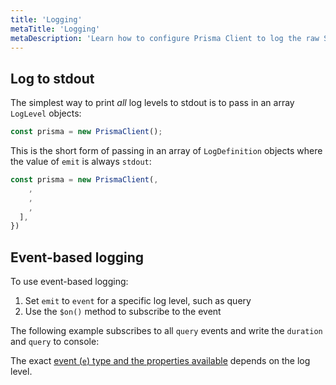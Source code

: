 ```yaml
---
title: 'Logging'
metaTitle: 'Logging'
metaDescription: 'Learn how to configure Prisma Client to log the raw SQL queries it sends to the database and other information.'
---
```


## Log to stdout

The simplest way to print _all_ log levels to stdout is to pass in an array `LogLevel` objects:

```ts
const prisma = new PrismaClient();
```

This is the short form of passing in an array of `LogDefinition` objects where the value of `emit` is always `stdout`:

```ts
const prisma = new PrismaClient(,
    ,
    ,
    ,
  ],
})
```

## Event-based logging

To use event-based logging:

1. Set `emit` to `event` for a specific log level, such as query
2. Use the `$on()` method to subscribe to the event

The following example subscribes to all `query` events and write the `duration` and `query` to console:

The exact [event (`e`) type and the properties available](/orm/reference/prisma-client-reference#event-types) depends on the log level.
